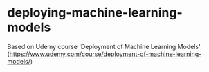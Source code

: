 # deploying-machine-learning-models
Based on Udemy course 'Deployment of Machine Learning Models' (https://www.udemy.com/course/deployment-of-machine-learning-models/)

